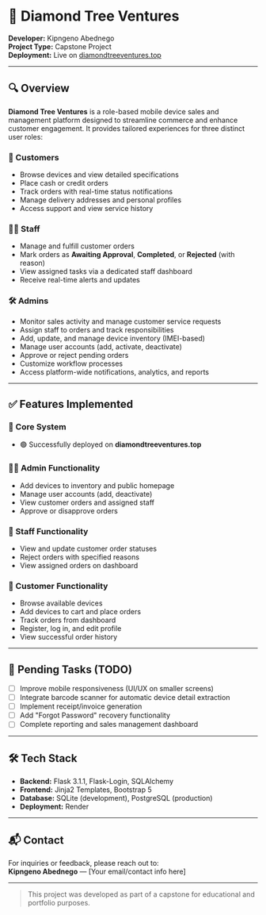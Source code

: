 # 📱 Diamond Tree Ventures

**Developer:** Kipngeno Abednego  
**Project Type:** Capstone Project  
**Deployment:** Live on [diamondtreeventures.top](https://diamondtreeventures.top)

---

## 🔍 Overview

**Diamond Tree Ventures** is a role-based mobile device sales and management platform designed to streamline commerce and enhance customer engagement. It provides tailored experiences for three distinct user roles:

### 👤 Customers
- Browse devices and view detailed specifications  
- Place cash or credit orders  
- Track orders with real-time status notifications  
- Manage delivery addresses and personal profiles  
- Access support and view service history  

### 🧑‍💼 Staff
- Manage and fulfill customer orders  
- Mark orders as **Awaiting Approval**, **Completed**, or **Rejected** (with reason)  
- View assigned tasks via a dedicated staff dashboard  
- Receive real-time alerts and updates  

### 🛠️ Admins
- Monitor sales activity and manage customer service requests  
- Assign staff to orders and track responsibilities  
- Add, update, and manage device inventory (IMEI-based)  
- Manage user accounts (add, activate, deactivate)  
- Approve or reject pending orders  
- Customize workflow processes  
- Access platform-wide notifications, analytics, and reports  

---

## ✅ Features Implemented

### 🔧 Core System
- 🟢 Successfully deployed on **diamondtreeventures.top**

### 🧑‍💼 Admin Functionality
- Add devices to inventory and public homepage  
- Manage user accounts (add, deactivate)  
- View customer orders and assigned staff  
- Approve or disapprove orders  

### 👷 Staff Functionality
- View and update customer order statuses  
- Reject orders with specified reasons  
- View assigned orders on dashboard  

### 👥 Customer Functionality
- Browse available devices  
- Add devices to cart and place orders  
- Track orders from dashboard  
- Register, log in, and edit profile  
- View successful order history  

---

## 🔧 Pending Tasks (TODO)

- [ ] Improve mobile responsiveness (UI/UX on smaller screens)  
- [ ] Integrate barcode scanner for automatic device detail extraction  
- [ ] Implement receipt/invoice generation  
- [ ] Add "Forgot Password" recovery functionality  
- [ ] Complete reporting and sales management dashboard  

---

## 🛠️ Tech Stack

- **Backend:** Flask 3.1.1, Flask-Login, SQLAlchemy  
- **Frontend:** Jinja2 Templates, Bootstrap 5  
- **Database:** SQLite (development), PostgreSQL (production)  
- **Deployment:** Render  

---

## 📬 Contact

For inquiries or feedback, please reach out to:  
**Kipngeno Abednego** — [Your email/contact info here]

---

> This project was developed as part of a capstone for educational and portfolio purposes.
